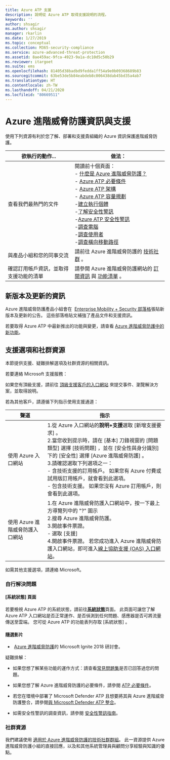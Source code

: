 ```yaml
---
title: Azure ATP 支援
description: 說明從 Azure ATP 取得支援說明的流程。
keywords: ''
author: shsagir
ms.author: shsagir
manager: rkarlin
ms.date: 1/27/2019
ms.topic: conceptual
ms.collection: M365-security-compliance
ms.service: azure-advanced-threat-protection
ms.assetid: 8ae459ac-9fca-4923-9a1a-dc10d5c50b29
ms.reviewer: itargoet
ms.suite: ems
ms.openlocfilehash: 81405d38badbd9fedda1ff54a9e0b09368689b83
ms.sourcegitcommit: 63be53de5b84eabdeb8c006438dab45bd35a4ab7
ms.translationtype: HT
ms.contentlocale: zh-TW
ms.lasthandoff: 04/21/2020
ms.locfileid: "80669511"
---
```

# <a name="azure-advanced-threat-protection-information-and-support"></a>Azure 進階威脅防護資訊與支援 


使用下列資源有利於您了解、部署和支援貴組織的 Azure 資訊保護進階威脅防護。

|欲執行的動作...|做法：|
|----|----|
|查看我們最熱門的文件|閱讀前十個頁面：<br>- [什麼是 Azure 進階威脅防護？](what-is-atp.md)<br>- [Azure ATP 必要條件](atp-prerequisites.md)<br>- [Azure ATP 架構](atp-architecture.md)<br>- [Azure ATP 容量規劃](atp-capacity-planning.md)<br>-[建立執行個體](install-atp-step1.md)<br>-[了解安全性警訊](understanding-security-alerts.md)<br>-[Azure ATP 安全性警訊](suspicious-activity-guide.md)<br>-[調查電腦](investigate-a-computer.md)<br>-[調查使用者](investigate-a-user.md)<br>-[調查橫向移動路徑](investigate-lateral-movement-path.md)
|與產品小組和您的同事交流|請前往 Azure 進階威脅防護的 [技術社群](https://techcommunity.microsoft.com/t5/Azure-Advanced-Threat-Protection/bd-p/AzureAdvancedThreatProtection) 。|
|確認訂用帳戶資訊，並取得支援功能的清單|請參閱 Azure 進階威脅防護網站的 [訂閱資訊](https://www.microsoft.com/cloud-platform/azure-information-protection-pricing) 與 [功能清單](https://www.microsoft.com/cloud-platform/azure-information-protection-features) 。|

## <a name="information-about-new-releases-and-updates"></a>新版本及更新的資訊

Azure 進階威脅防護產品小組會在  [Enterprise Mobility + Security 部落格](https://cloudblogs.microsoft.com/enterprisemobility/author/microsoft-advanced-threat-analytics-team/)張貼新版本及更新的公告。
這些部落格貼文補強了產品文件和支援資訊。

若要取得 Azure ATP 中最新推出的功能與變更，請查看 [Azure 進階威脅防護中的新功能](atp-whats-new.md)。

## <a name="support-options-and-community-resources"></a>支援選項和社群資源

本節提供支援、疑難排解選項及社群資源的相關資訊。

若要連絡 Microsoft 支援服務：

如果您有頂級支援，請前往 [頂級支援客戶的入口網站](https://premier.microsoft.com/) 來提交事件、瀏覽解決方案，並取得說明。

若為其他客戶，請遵循下列指示使用支援通道：

| 聲道|指示|
|------|-----|
|使用 Azure 入口網站|1.從 Azure 入口網站的**說明+支援**選取 [新增支援要求]  。 <br>2.當您收到提示時，請在 [基本]  刀鋒視窗的 [問題類型]  選擇 [技術問題]  ，並在 [安全性與身分識別] 下的 [安全性]  選擇 [Azure 進階威脅防護]  。 <br>3.請確認選取下列選項之一：<br>- 含技術支援的訂用帳戶。 如果您有 Azure 付費或試用版訂用帳戶，就會看到此選項。<br>- 包含技術支援。 如果您沒有 Azure 訂用帳戶，則會看到此選項。|
|使用 Azure 進階威脅防護入口網站| 1.在 Azure 進階威脅防護入口網站中，按一下最上方導覽列中的 "?" 圖示<br>2.搜尋 Azure 進階威脅防護。<br>3.開啟事件票證。<br>- 選取 [支援]<br>4.開啟事件票證。 若您成功進入 Azure 進階威脅防護入口網站，即可進入[線上協助支援 (OAS) 入口網站](https://support.microsoft.com/assistedsupportproducts)。 |

如需其他支援選項，請連絡 Microsoft。

### <a name="self-help"></a>自行解決問題

#### <a name="system-status-page"></a>[系統狀態] 頁面

若要檢視 Azure ATP 的系統狀態，請前往[**系統狀態**](https://health.atp.azure.com/)頁面。 此頁面可讓您了解 Azure ATP 入口網站是否正常運作、是否偵測到任何問題、感應器是否可將流量傳送至雲端。 您可從 Azure ATP 的功能表列存取 [系統狀態]  。

#### <a name="on-demand-videos"></a>隨選影片

-  [Azure 進階威脅防護](https://myignite.techcommunity.microsoft.com/sessions?t=%257B%2522from%2522%253A%25222018-09-23T08%253A00%253A00-04%253A00%2522%252C%2522to%2522%253A%25222018-09-28T19%253A00%253A00-04%253A00%2522%257D&q=azure%2520advanced%2520threat%2520protection#ignite-html-anchor)的 Microsoft Ignite 2018 研討會。

疑難排解：

- 如果您想了解某些功能的運作方式：請查看[常見問題集](atp-technical-faq.md)是否已回答過您的問題。

- 如果您想了解 Azure 進階威脅防護的必要條件，請參閱 [ATP 必要條件](atp-prerequisites.md)。

- 若您在環境中部署了 Microsoft Defender ATP 且想要將其與 Azure 進階威脅防護整合，請參閱[與 Microsoft Defender ATP 整合](integrate-wd-atp.md)。

- 如需安全性警訊的調查資訊，請參閱 [安全性警訊指南](suspicious-activity-guide.md)。

### <a name="community-resources"></a>社群資源

我們建議使用 [適用於 Azure 進階威脅防護的技術社群群組](https://aka.ms/azureatpcommunity)。 此一資源提供 Azure 進階威脅防護小組的直接回應，以及和其他系統管理員與顧問分享經驗與知識的優點。
